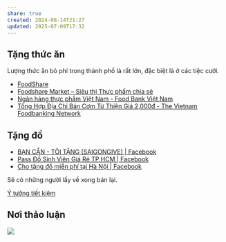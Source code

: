```yaml
---
share: true
created: 2024-08-14T21:27
updated: 2025-07-09T17:32
---
```

## Tặng thức ăn
Lượng thức ăn bỏ phí trong thành phố là rất lớn, đặc biệt là ở các tiệc cưới. 
- [FoodShare](https://foodshare.id.vn/foods/tat-ca-thuc-pham)
- [Foodshare Market – Siêu thị Thực phẩm chia sẻ](https://www.foodsharemarket.com/)
- [Ngân hàng thực phẩm Việt Nam - Food Bank Việt Nam](https://foodbankvietnam.com/)
- [Tổng Hợp Địa Chỉ Bán Cơm Từ Thiện Giá 2,000đ - The Vietnam Foodbanking Network](https://foodbankvietnam.com/tong-hop-dia-chi-ban-com-tu-thien-gia-2000d/)

## Tặng đồ 
- [BẠN CẦN - TÔI TẶNG (SAIGONGIVE) | Facebook](https://www.facebook.com/groups/362234617663903)
- [Pass Đồ Sinh Viên Giá Rẻ TP.HCM \| Facebook](https://www.facebook.com/groups/457345977993363)
- [Cho tặng đồ miễn phí tại Hà Nội \| Facebook](https://www.facebook.com/groups/204728197758128/)

Sẽ có những người lấy về xong bán lại.

[Ý tưởng tiết kiệm](../S%E1%BB%91ng%20v%E1%BB%ABa%20%C4%91%E1%BB%A7,%20b%E1%BB%81n%20v%E1%BB%AFng/%C3%9D%20t%C6%B0%E1%BB%9Fng%20ti%E1%BA%BFt%20ki%E1%BB%87m.md)
## Nơi thảo luận
[![](https://i.imgur.com/956NcmT.png)](https://discord.com/channels/898550123007709204/1257889099436523652)
